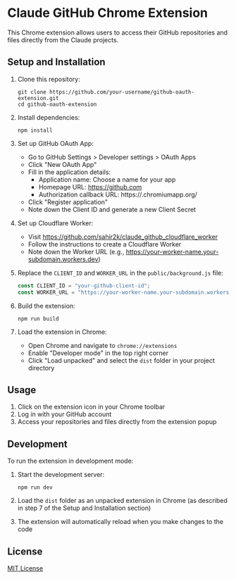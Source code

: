 # Claude GitHub Chrome Extension

This Chrome extension allows users to access their GitHub repositories and files directly from the Claude projects.

## Setup and Installation

1. Clone this repository:

   ```
   git clone https://github.com/your-username/github-oauth-extension.git
   cd github-oauth-extension
   ```

2. Install dependencies:

   ```
   npm install
   ```

3. Set up GitHub OAuth App:

   - Go to GitHub Settings > Developer settings > OAuth Apps
   - Click "New OAuth App"
   - Fill in the application details:
     - Application name: Choose a name for your app
     - Homepage URL: https://github.com
     - Authorization callback URL: https://<your-extension-id>.chromiumapp.org/
   - Click "Register application"
   - Note down the Client ID and generate a new Client Secret

4. Set up Cloudflare Worker:

   - Visit https://github.com/sahir2k/claude_github_cloudflare_worker
   - Follow the instructions to create a Cloudflare Worker
   - Note down the Worker URL (e.g., https://your-worker-name.your-subdomain.workers.dev)

5. Replace the `CLIENT_ID` and `WORKER_URL` in the `public/background.js` file:

   ```javascript:public/background.js
   const CLIENT_ID = "your-github-client-id";
   const WORKER_URL = "https://your-worker-name.your-subdomain.workers.dev";
   ```

6. Build the extension:

   ```
   npm run build
   ```

7. Load the extension in Chrome:
   - Open Chrome and navigate to `chrome://extensions`
   - Enable "Developer mode" in the top right corner
   - Click "Load unpacked" and select the `dist` folder in your project directory

## Usage

1. Click on the extension icon in your Chrome toolbar
2. Log in with your GitHub account
3. Access your repositories and files directly from the extension popup

## Development

To run the extension in development mode:

1. Start the development server:

   ```
   npm run dev
   ```

2. Load the `dist` folder as an unpacked extension in Chrome (as described in step 7 of the Setup and Installation section)

3. The extension will automatically reload when you make changes to the code

## License

[MIT License](LICENSE)
